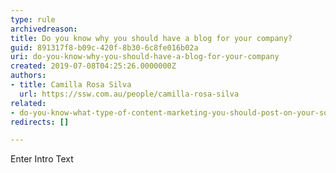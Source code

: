 ```yaml
---
type: rule
archivedreason: 
title: Do you know why you should have a blog for your company?
guid: 891317f8-b09c-420f-8b30-6c8fe016b02a
uri: do-you-know-why-you-should-have-a-blog-for-your-company
created: 2019-07-08T04:25:26.0000000Z
authors:
- title: Camilla Rosa Silva
  url: https://ssw.com.au/people/camilla-rosa-silva
related:
- do-you-know-what-type-of-content-marketing-you-should-post-on-your-socials
redirects: []

---
```



Enter Intro Text
<br><excerpt class='endintro'></excerpt><br>



